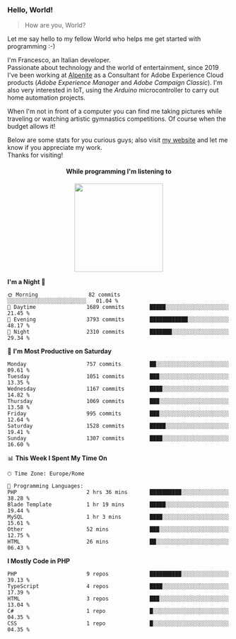 ### Hello, World!

> How are you, World?

Let me say hello to my fellow World who helps me get started with programming :-)

I'm Francesco, an Italian developer.  
Passionate about technology and the world of entertainment, since 2019 I've been working at [Alpenite](https://www.alpenite.com) as a Consultant for Adobe Experience Cloud products (*Adobe Experience Manager* and *Adobe Campaign Classic*). I'm also very interested in IoT, using the *Arduino* microcontroller to carry out home automation projects.

When I'm not in front of a computer you can find me taking pictures while traveling or watching artistic gymnastics competitions. Of course when the budget allows it!

Below are some stats for you curious guys; also visit [my website](https://www.francescorega.eu) and let me know if you appreciate my work.  
Thanks for visiting!

<div align="center">
  <h4>While programming I'm listening to</h4>
  <a href="https://apps.francescorega.eu/now-playing/11147232609" target="_blank"><img src="https://apps.francescorega.eu/now-playing/11147232609" width="200"></a>
</div>

<!--START_SECTION:waka-->
**I'm a Night 🦉** 

```text
🌞 Morning                82 commits          ░░░░░░░░░░░░░░░░░░░░░░░░░   01.04 % 
🌆 Daytime                1689 commits        █████░░░░░░░░░░░░░░░░░░░░   21.45 % 
🌃 Evening                3793 commits        ████████████░░░░░░░░░░░░░   48.17 % 
🌙 Night                  2310 commits        ███████░░░░░░░░░░░░░░░░░░   29.34 % 
```
📅 **I'm Most Productive on Saturday** 

```text
Monday                   757 commits         ██░░░░░░░░░░░░░░░░░░░░░░░   09.61 % 
Tuesday                  1051 commits        ███░░░░░░░░░░░░░░░░░░░░░░   13.35 % 
Wednesday                1167 commits        ████░░░░░░░░░░░░░░░░░░░░░   14.82 % 
Thursday                 1069 commits        ███░░░░░░░░░░░░░░░░░░░░░░   13.58 % 
Friday                   995 commits         ███░░░░░░░░░░░░░░░░░░░░░░   12.64 % 
Saturday                 1528 commits        █████░░░░░░░░░░░░░░░░░░░░   19.41 % 
Sunday                   1307 commits        ████░░░░░░░░░░░░░░░░░░░░░   16.60 % 
```


📊 **This Week I Spent My Time On** 

```text
🕑︎ Time Zone: Europe/Rome

💬 Programming Languages: 
PHP                      2 hrs 36 mins       ██████████░░░░░░░░░░░░░░░   38.28 % 
Blade Template           1 hr 19 mins        █████░░░░░░░░░░░░░░░░░░░░   19.44 % 
MySQL                    1 hr 3 mins         ████░░░░░░░░░░░░░░░░░░░░░   15.61 % 
Other                    52 mins             ███░░░░░░░░░░░░░░░░░░░░░░   12.75 % 
HTML                     26 mins             ██░░░░░░░░░░░░░░░░░░░░░░░   06.43 % 
```

**I Mostly Code in PHP** 

```text
PHP                      9 repos             ██████████░░░░░░░░░░░░░░░   39.13 % 
TypeScript               4 repos             ████░░░░░░░░░░░░░░░░░░░░░   17.39 % 
HTML                     3 repos             ███░░░░░░░░░░░░░░░░░░░░░░   13.04 % 
C#                       1 repo              █░░░░░░░░░░░░░░░░░░░░░░░░   04.35 % 
CSS                      1 repo              █░░░░░░░░░░░░░░░░░░░░░░░░   04.35 % 
```




<!--END_SECTION:waka-->
